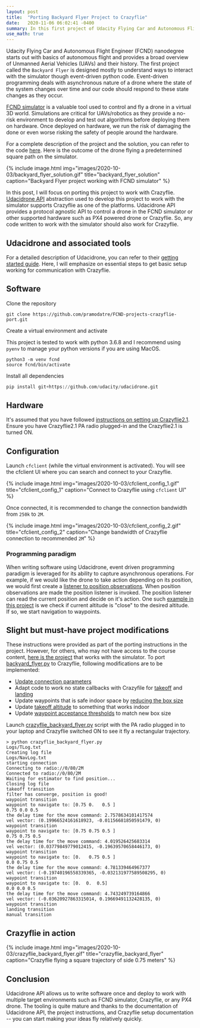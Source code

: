 ```yaml
---
layout: post
title:  "Porting Backyard Flyer Project to Crazyflie"
date:   2020-11-06 06:02:41 -0400
summary: In this first project of Udacity Flying Car and Autonomous Flight Engineer nanodegree, we will make the drone fly in a predetermined square trajectory.
use_math: true
---
```


Udacity Flying Car and Autonomous Flight Engineer (FCND) nanodegree starts out with basics of autonomous flight and provides a broad overview of Unmanned Aerial Vehicles (UAVs) and their history. The first project called the `Backyard Flyer` is designed mostly to understand ways to interact with the simulator though event-driven python code. Event-driven programming deals with asynchronous nature of a drone where the state of the system changes over time and our code should respond to these state changes as they occur. 

[FCND simulator](https://github.com/udacity/FCND-Simulator-Releases/releases) is a valuable tool used to control and fly a drone in a virtual 3D world. Simulations are critical for UAVs/robotics as they provide a no-risk environment to develop and test out algorithms before deploying them on hardware. Once deployed on hardware, we run the risk of damaging the done or even worse risking the safety of people around the hardware.

For a complete description of the project and the solution, you can refer to the code [here](https://github.com/pramodatre/FCND-Backyard-Flyer). Here is the outcome of the drone flying a predetermined square path on the simulator.

{% include image.html img="images/2020-10-03/backyard_flyer_solution.gif" title="backyard_flyer_solution" caption="Backyard Flyer project working with FCND simulator" %}

In this post, I will focus on porting this project to work with Crazyflie. [Udacidrone API](https://udacity.github.io/udacidrone/docs/getting-started.html) abstraction used to develop this project to work with the simulator supports Crazyflie as one of the platforms. Udacidrone API provides a protocol agnostic API to control a drone in the FCND simulator or other supported hardware such as PX4 powered drone or Crazyflie. So, any code written to work with the simulator should also work for Crazyflie. 

## Udacidrone and associated tools
For a detailed description of Udacidrone, you can refer to their [getting started guide](https://udacity.github.io/udacidrone/docs/getting-started.html). Here, I will emphasize on essential steps to get basic setup working for communication with Crazyflie.

## Software
Clone the repository

```shell
git clone https://github.com/pramodatre/FCND-projects-crazyflie-port.git
```

Create a virtual environment and activate

This project is tested to work with python 3.6.8 and I recommend using `pyenv` to manage your python versions if you are using MacOS.
```shell
python3 -m venv fcnd
source fcnd/bin/activate
```

Install all dependencies
```python
pip install git+https://github.com/udacity/udacidrone.git
```

## Hardware
It's assumed that you have followed [instructions on setting up Crazyflie2.1](https://www.bitcraze.io/documentation/tutorials/getting-started-with-crazyflie-2-x/). Ensure you have Crazyflie2.1 PA radio plugged-in and the Crazyflie2.1 is turned ON. 

## Configuration
Launch `cfclient` (while the virtual environment is activated). You will see the cfclient UI where you can search and connect to your Crazyflie. 

{% include image.html img="images/2020-10-03/cfclient_config_1.gif" title="cfclient_config_1" caption="Connect to Crazyflie using `cfclient` UI" %}

Once connected, it is recommended to change the connection bandwidth from `250k` to `2M`. 

{% include image.html img="images/2020-10-03/cfclient_config_2.gif" title="cfclient_config_2" caption="Change bandwidth of Crazyflie connection to recommended `2M`" %}

### Programming paradigm
When writing software using Udacidrone, event driven programming paradigm is leveraged for its ability to capture asynchronous operations. For example, if we would like the drone to take action depending on its position, we would first create a [listener to position observations](). When position observations are made the position listener is invoked. The position listener can read the current position and decide on it's action. One such [example in this project]() is we check if current altitude is "close" to the desired altitude. If so, we start navigation to waypoints.

## Slight but must-have project modifications
These instructions were provided as part of the porting instructions in the project. However, for others, who may not have access to the course content, [here is the project](https://github.com/pramodatre/FCND-Backyard-Flyer) that works with the simulator. To port [backyard_flyer.py](https://github.com/pramodatre/FCND-Backyard-Flyer/blob/master/backyard_flyer.py) to Crazyflie, following modifications are to be implemented:
* [Update connection parameters](https://github.com/pramodatre/FCND-projects-crazyflie-port/blob/master/crazyflie_backyard_flyer.py#L188)
* Adapt code to work no state callbacks with Crazyfile for [takeoff](https://github.com/pramodatre/FCND-projects-crazyflie-port/blob/master/crazyflie_backyard_flyer.py#L50) and [landing](https://github.com/pramodatre/FCND-projects-crazyflie-port/blob/master/crazyflie_backyard_flyer.py#L72)
* Update waypoints that is safe indoor space by [reducing the box size](https://github.com/pramodatre/FCND-projects-crazyflie-port/blob/master/crazyflie_backyard_flyer.py#L89)
* Update [takeoff altitude](https://github.com/pramodatre/FCND-projects-crazyflie-port/blob/master/crazyflie_backyard_flyer.py#L115) to something that works indoor
* Update [waypoint acceptance thresholds]((https://github.com/pramodatre/FCND-projects-crazyflie-port/blob/master/crazyflie_backyard_flyer.py#L63)) to match new box size

Launch [crazyflie_backyard_flyer.py](https://github.com/pramodatre/FCND-projects-crazyflie-port/blob/master/crazyflie_backyard_flyer.py) script with the PA radio plugged in to your laptop and Crazyflie switched ON to see it fly a rectangular trajectory.

```
> python crazyflie_backyard_flyer.py 
Logs/TLog.txt
Creating log file
Logs/NavLog.txt
starting connection
Connecting to radio://0/80/2M
Connected to radio://0/80/2M
Waiting for estimator to find position...
Closing log file
takeoff transition
filter has converge, position is good!
waypoint transition
waypoint to navigate to: [0.75 0.   0.5 ]
0.75 0.0 0.5
the delay time for the move command: 2.7578634101417574
vel vector: (0.19966524161618923, -0.01156681850591479, 0)
waypoint transition
waypoint to navigate to: [0.75 0.75 0.5 ]
0.75 0.75 0.5
the delay time for the move command: 4.019526425683314
vel vector: (0.03779849779012415, -0.19639570658446173, 0)
waypoint transition
waypoint to navigate to: [0.   0.75 0.5 ]
0.0 0.75 0.5
the delay time for the move command: 4.781339464967377
vel vector: (-0.19740196558339365, -0.032131977589508295, 0)
waypoint transition
waypoint to navigate to: [0.  0.  0.5]
0.0 0.0 0.5
the delay time for the move command: 4.743249739164866
vel vector: (-0.03620927863315014, 0.19669491132428135, 0)
waypoint transition
landing transition
manual transition
```


## Crazyflie in action
{% include image.html img="images/2020-10-03/crazyflie_backyard_flyer.gif" title="crazyflie_backyard_flyer" caption="Crazyflie flying a square trajectory of side 0.75 meters" %}

## Conclusion
Udacidrone API allows us to write software once and deploy to work with multiple target environments such as FCND simulator, Crazyflie, or any PX4 drone. The tooling is quite mature and thanks to the documentation of Udacidrone API, the project instructions, and Crazyflie setup documentation -- you can start making your ideas fly relatively quickly.
